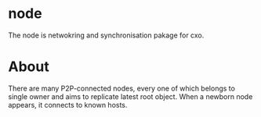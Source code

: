node
====

The node is netwokring and synchronisation pakage for cxo.


# About

There are many P2P-connected nodes, every one of which belongs to single
owner and aims to replicate latest root object. When a newborn node appears,
it connects to known hosts.
